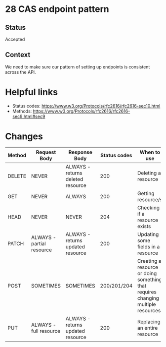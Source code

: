 # 28 CAS endpoint pattern

## Status

Accepted

## Context

We need to make sure our pattern of setting up endpoints is consistent across the API.

# Helpful links
- Status codes: https://www.w3.org/Protocols/rfc2616/rfc2616-sec10.html
- Methods: https://www.w3.org/Protocols/rfc2616/rfc2616-sec9.html#sec9

# Changes

| Method | Request Body              | Response Body                      | Status codes  | When to use                                                                      |
|--------|---------------------------|------------------------------------|---------------|----------------------------------------------------------------------------------|
| DELETE | NEVER                     | ALWAYS - returns deleted resource  | 200           | Deleting a resource                                                              |
| GET    | NEVER                     | ALWAYS                             | 200           | Getting resource/s                                                               |
| HEAD	  | NEVER                     | NEVER	                             | 204	          | Checking if a resource exists                                                    |
| PATCH  | ALWAYS - partial resource | 	ALWAYS - returns updated resource | 	200	         | Updating some fields in a resource                                               |
| POST	  | SOMETIMES	                | SOMETIMES                          | 	200/201/204	 | Creating a resource or doing something that requires changing multiple resources |
| PUT    | ALWAYS - full resource	   | ALWAYS - returns updated resource  | 	200	         | Replacing an entire resource                                                     |
